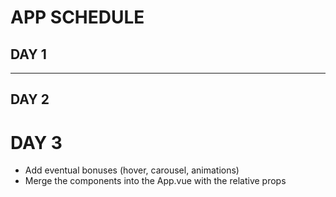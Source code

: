 # APP SCHEDULE

## DAY 1
<!-- - Set a coloured-block scheme through PenPot -->
<!-- - Create then the main 3 component that we'll need: Heder, Main, Footer -->
<!-- - Insert the coloured block into the Header
 -complete then the layout with images and dynamically insert text and menu items, finish then with style sheet -->

<!-- - Insert the coloured block into the Main -->

_______________________________________

## DAY 2
<!-- - Complete the Main-layout with text, sizes and style -->

<!-- - Insert the coloured block into the Footer
 - complete then the layout (as ln.7) -->

<!-- - add menu item as anchor tag in the Header -->

# DAY 3

<!-- - dots before getstarted -->
<!-- - Complete (if necessary) the previous day work -->
<!-- - Add hover effects on the jumbo button and on the Featured Online Courses- cards -->
<!-- - Add a dropdown menu on the Pages item in the Header component -->
- Add eventual bonuses (hover, carousel, animations)
- Merge the components into the App.vue with the relative props
